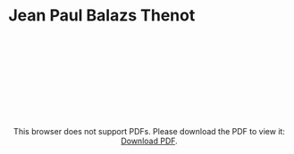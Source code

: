 # Jean Paul Balazs Thenot

<object data="https://Zetaku1.github.io/cv_Jean-Paul_Balazs.pdf" style="margin:0 auto;text-align:center" type="application/pdf" width="1125px" height="1500px">
    <embed src="https://Zetaku1.github.io/cv_Jean-Paul_Balazs.pdf">
        <p>This browser does not support PDFs. Please download the PDF to view it: <a href="https://Zetaku1.github.io/cv_Jean-Paul_Balazs.pdf">Download PDF</a>.</p>
    </embed>
</object>
 
<!-- <embed src="https://Zetaku1.github.io/cv_Jean-Paul_Balazs.pdf" type="application/pdf" /> -->
